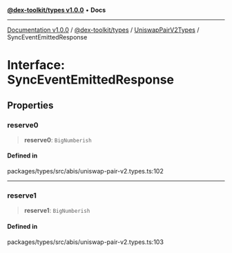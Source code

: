 [**@dex-toolkit/types v1.0.0**](../../../README.md) • **Docs**

***

[Documentation v1.0.0](../../../../../packages.md) / [@dex-toolkit/types](../../../README.md) / [UniswapPairV2Types](../README.md) / SyncEventEmittedResponse

# Interface: SyncEventEmittedResponse

## Properties

### reserve0

> **reserve0**: `BigNumberish`

#### Defined in

packages/types/src/abis/uniswap-pair-v2.types.ts:102

***

### reserve1

> **reserve1**: `BigNumberish`

#### Defined in

packages/types/src/abis/uniswap-pair-v2.types.ts:103
